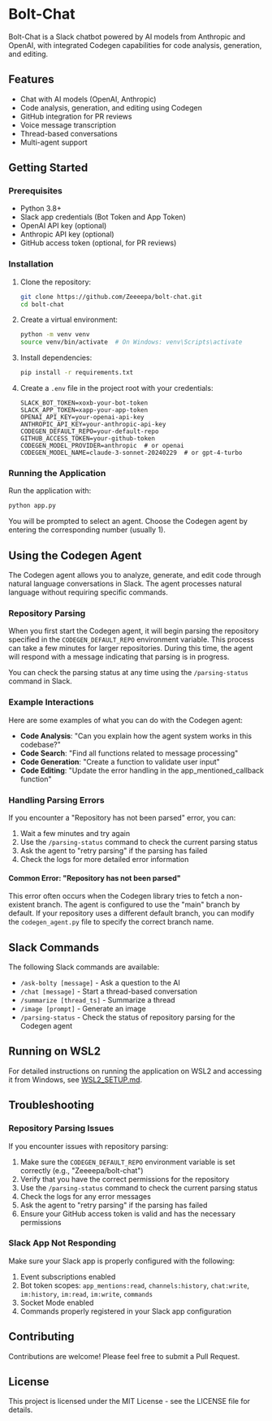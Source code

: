 # Bolt-Chat

Bolt-Chat is a Slack chatbot powered by AI models from Anthropic and OpenAI, with integrated Codegen capabilities for code analysis, generation, and editing.

## Features

- Chat with AI models (OpenAI, Anthropic)
- Code analysis, generation, and editing using Codegen
- GitHub integration for PR reviews
- Voice message transcription
- Thread-based conversations
- Multi-agent support

## Getting Started

### Prerequisites

- Python 3.8+
- Slack app credentials (Bot Token and App Token)
- OpenAI API key (optional)
- Anthropic API key (optional)
- GitHub access token (optional, for PR reviews)

### Installation

1. Clone the repository:
   ```bash
   git clone https://github.com/Zeeeepa/bolt-chat.git
   cd bolt-chat
   ```

2. Create a virtual environment:
   ```bash
   python -m venv venv
   source venv/bin/activate  # On Windows: venv\Scripts\activate
   ```

3. Install dependencies:
   ```bash
   pip install -r requirements.txt
   ```

4. Create a `.env` file in the project root with your credentials:
   ```
   SLACK_BOT_TOKEN=xoxb-your-bot-token
   SLACK_APP_TOKEN=xapp-your-app-token
   OPENAI_API_KEY=your-openai-api-key
   ANTHROPIC_API_KEY=your-anthropic-api-key
   CODEGEN_DEFAULT_REPO=your-default-repo
   GITHUB_ACCESS_TOKEN=your-github-token
   CODEGEN_MODEL_PROVIDER=anthropic  # or openai
   CODEGEN_MODEL_NAME=claude-3-sonnet-20240229  # or gpt-4-turbo
   ```

### Running the Application

Run the application with:
```bash
python app.py
```

You will be prompted to select an agent. Choose the Codegen agent by entering the corresponding number (usually 1).

## Using the Codegen Agent

The Codegen agent allows you to analyze, generate, and edit code through natural language conversations in Slack. The agent processes natural language without requiring specific commands.

### Repository Parsing

When you first start the Codegen agent, it will begin parsing the repository specified in the `CODEGEN_DEFAULT_REPO` environment variable. This process can take a few minutes for larger repositories. During this time, the agent will respond with a message indicating that parsing is in progress.

You can check the parsing status at any time using the `/parsing-status` command in Slack.

### Example Interactions

Here are some examples of what you can do with the Codegen agent:

- **Code Analysis**: "Can you explain how the agent system works in this codebase?"
- **Code Search**: "Find all functions related to message processing"
- **Code Generation**: "Create a function to validate user input"
- **Code Editing**: "Update the error handling in the app_mentioned_callback function"

### Handling Parsing Errors

If you encounter a "Repository has not been parsed" error, you can:

1. Wait a few minutes and try again
2. Use the `/parsing-status` command to check the current parsing status
3. Ask the agent to "retry parsing" if the parsing has failed
4. Check the logs for more detailed error information

#### Common Error: "Repository has not been parsed"

This error often occurs when the Codegen library tries to fetch a non-existent branch. The agent is configured to use the "main" branch by default. If your repository uses a different default branch, you can modify the `codegen_agent.py` file to specify the correct branch name.

## Slack Commands

The following Slack commands are available:

- `/ask-bolty [message]` - Ask a question to the AI
- `/chat [message]` - Start a thread-based conversation
- `/summarize [thread_ts]` - Summarize a thread
- `/image [prompt]` - Generate an image
- `/parsing-status` - Check the status of repository parsing for the Codegen agent

## Running on WSL2

For detailed instructions on running the application on WSL2 and accessing it from Windows, see [WSL2_SETUP.md](WSL2_SETUP.md).

## Troubleshooting

### Repository Parsing Issues

If you encounter issues with repository parsing:

1. Make sure the `CODEGEN_DEFAULT_REPO` environment variable is set correctly (e.g., "Zeeeepa/bolt-chat")
2. Verify that you have the correct permissions for the repository
3. Use the `/parsing-status` command to check the current parsing status
4. Check the logs for any error messages
5. Ask the agent to "retry parsing" if the parsing has failed
6. Ensure your GitHub access token is valid and has the necessary permissions

### Slack App Not Responding

Make sure your Slack app is properly configured with the following:

1. Event subscriptions enabled
2. Bot token scopes: `app_mentions:read`, `channels:history`, `chat:write`, `im:history`, `im:read`, `im:write`, `commands`
3. Socket Mode enabled
4. Commands properly registered in your Slack app configuration

## Contributing

Contributions are welcome! Please feel free to submit a Pull Request.

## License

This project is licensed under the MIT License - see the LICENSE file for details.